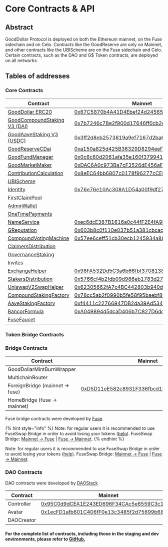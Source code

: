 # Core Contracts & API

## Abstract

GoodDollar Protocol is deployed on both the Ethereum mainnet, on the Fuse sidechain and on Celo. Contracts like the GoodReserve are only on Mainnet, and other contracts like the UBIScheme are on the Fuse sidechain and Celo. Certain contracts, such as the DAO and G$ Token contracts, are deployed on all networks.

## Tables of addresses

### Core Contracts

| Contract                                                                                               | Mainnet                                                                                                               | Fuse                                                                                                                                   | Celo                                                                                                                               | Source code                                                                                                                                |
| ------------------------------------------------------------------------------------------------------ | --------------------------------------------------------------------------------------------------------------------- | -------------------------------------------------------------------------------------------------------------------------------------- | ---------------------------------------------------------------------------------------------------------------------------------- | ------------------------------------------------------------------------------------------------------------------------------------------ |
| [GoodDollar ERC20](../../protocol-v2/core-contracts-and-api/gooddollar.md)                             | [0x67C5870b4A41D4Ebef24d2456547A03F1f3e094B](https://etherscan.io/address/0x67C5870b4A41D4Ebef24d2456547A03F1f3e094B) | [0x495d133B938596C9984d462F007B676bDc57eCEC](https://explorer.fuse.io/address/0x495d133B938596C9984d462F007B676bDc57eCEC/transactions) | [0x62B8B11039FcfE5aB0C56E502b1C372A3d2a9c7A](https://explorer.celo.org/mainnet/address/0x62B8B11039FcfE5aB0C56E502b1C372A3d2a9c7A) | [GoodDollar.sol](https://github.com/GoodDollar/GoodContracts/blob/master/contracts/token/GoodDollar.sol)                                   |
| [GoodCompoundStaking V3 (DAI)](../../protocol-v2/core-contracts-and-api/goodcompoundstaking-v2-dai.md) | [0x7b7246c78e2f900d17646ff0cb2ec47d6ba10754](https://etherscan.io/address/0x7b7246c78e2f900d17646ff0cb2ec47d6ba10754) |                                                                                                                                        |                                                                                                                                    | [GoodCompoundStakingV2.sol](https://github.com/GoodDollar/GoodProtocol/blob/master/contracts/staking/compound/GoodCompoundStakingV2.sol)   |
| [GoodAaveStaking V3 (USDC)](../../protocol-v2/core-contracts-and-api/goodaavestaking-v2-usdc.md)       | [0x3ff2d8eb2573819a9ef7167d2ba6fd6d31b17f4f](https://etherscan.io/address/0x3ff2d8eb2573819a9ef7167d2ba6fd6d31b17f4f) |                                                                                                                                        |                                                                                                                                    | [GoodAaveStakingV2.sol](https://github.com/GoodDollar/GoodProtocol/blob/master/contracts/staking/aave/GoodAaveStakingV2.sol)               |
| [GoodReserveCDai](../../protocol-v2/core-contracts-and-api/goodreservecdai.md)                         | [0xa150a825d425B36329D8294eeF8bD0fE68f8F6E0](https://etherscan.io/address/0xa150a825d425B36329D8294eeF8bD0fE68f8F6E0) |                                                                                                                                        |                                                                                                                                    | [GoodReserveCDai.sol](https://github.com/GoodDollar/GoodProtocol/blob/master/contracts/reserve/GoodReserveCDai.sol)                        |
| [GoodFundManager](../../protocol-v2/core-contracts-and-api/goodfundmanager.md)                         | [0x0c6c80d2061afa35e160f3799411d83bdeea0a5a](https://etherscan.io/address/0x0c6c80d2061afa35e160f3799411d83bdeea0a5a) |                                                                                                                                        |                                                                                                                                    | [GoodFundManager.sol](https://github.com/GoodDollar/GoodProtocol/blob/master/contracts/staking/GoodFundManager.sol)                        |
| [GoodMarketMaker](../../protocol-v2/core-contracts-and-api/goodmarketmaker.md)                         | [0xDAC6A0c973Ba7cF3526dE456aFfA43AB421f659F](https://etherscan.io/address/0xDAC6A0c973Ba7cF3526dE456aFfA43AB421f659F) |                                                                                                                                        |                                                                                                                                    | [GoodMarketMaker.sol](https://github.com/GoodDollar/GoodProtocol/blob/master/contracts/reserve/GoodMarketMaker.sol)                        |
| [ContributionCalculation](../../protocol-v2/core-contracts-and-api/contributioncalculation.md)         | [0x8eEC64bb6807c0178f96277cCE6a334B4e565E5C](https://etherscan.io/address/0x8eEC64bb6807c0178f96277cCE6a334B4e565E5C) |                                                                                                                                        |                                                                                                                                    | [ContributionCalculation.sol](https://github.com/GoodDollar/GoodContracts/blob/master/stakingModel/contracts/ContributionCalculation.sol)  |
| [UBIScheme](../../protocol-v2/core-contracts-and-api/ubischeme.md)                                     |                                                                                                                       | [0xd253A5203817225e9768C05E5996d642fb96bA86](https://explorer.fuse.io/address/0xd253A5203817225e9768C05E5996d642fb96bA86/transactions) |                                                                                                                                    | [UBIScheme.sol](https://github.com/GoodDollar/GoodProtocol/blob/master/contracts/ubi/UBIScheme.sol)                                        |
| [Identity](../../protocol-v2/core-contracts-and-api/identity.md)                                       | [0x76e76e10Ac308A1D54a00f9df27EdCE4801F288b](https://etherscan.io/address/0x76e76e10Ac308A1D54a00f9df27EdCE4801F288b) | [0xFa8d865A962ca8456dF331D78806152d3aC5B84F](https://explorer.fuse.io/address/0xFa8d865A962ca8456dF331D78806152d3aC5B84F/transactions) | [0xC361A6E67822a0EDc17D899227dd9FC50BD62F42](https://explorer.celo.org/mainnet/address/0xC361A6E67822a0EDc17D899227dd9FC50BD62F42) | [Identity.sol](https://github.com/GoodDollar/GoodContracts/blob/master/contracts/identity/Identity.sol)                                    |
| [FirstClaimPool](../../protocol-v2/core-contracts-and-api/firstclaimpool.md)                           |                                                                                                                       | [0x18BcdF79A724648bF34eb06701be81bD072A2384](https://explorer.fuse.io/address/0x18BcdF79A724648bF34eb06701be81bD072A2384/transactions) |                                                                                                                                    | [FirstClaimPool.sol](https://github.com/GoodDollar/GoodContracts/blob/master/stakingModel/contracts/FirstClaimPool.sol)                    |
| [AdminWallet](../../protocol-v2/core-contracts-and-api/adminwallet.md)                                 |                                                                                                                       | [0x9F75dAcB77419b87f568d417eBc84346e134144E](https://explorer.fuse.io/address/0x9F75dAcB77419b87f568d417eBc84346e134144E/transactions) |                                                                                                                                    | [AdminWallet.sol](https://github.com/GoodDollar/GoodContracts/blob/master/contracts/wallet/AdminWallet.sol)                                |
| [OneTimePayments](../../protocol-v2/core-contracts-and-api/onetimepayments.md)                         |                                                                                                                       | [0xd9Aa86e0Ddb932bD78ab8c71C1B98F83cF610Bd4](https://explorer.fuse.io/address/0xd9Aa86e0Ddb932bD78ab8c71C1B98F83cF610Bd4/transactions) |                                                                                                                                    | [OneTimePayments.sol](https://github.com/GoodDollar/GoodContracts/blob/master/contracts/dao/schemes/OneTimePayments.sol)                   |
| [NameService](../../protocol-v2/core-contracts-and-api/nameservice.md)                                 | [0xec6dcE387B1616a0c44fF2E4fA9E90E53Cf14eb0](https://etherscan.io/address/0xec6dcE387B1616a0c44fF2E4fA9E90E53Cf14eb0) | [0xec6dcE387B1616a0c44fF2E4fA9E90E53Cf14eb0](https://explorer.fuse.io/address/0xec6dcE387B1616a0c44fF2E4fA9E90E53Cf14eb0/transactions) | [0x0F5dB7a64A6a64052693676CA898EC7F7A94FF4e](https://explorer.celo.org/mainnet/address/0x0F5dB7a64A6a64052693676CA898EC7F7A94FF4e) | [NameService.sol](https://github.com/GoodDollar/GoodProtocol/blob/master/contracts/utils/NameService.sol)                                  |
| [GReputation](../../protocol-v2/core-contracts-and-api/greputation.md)                                 | [0x603b8c0f110e037b51a381cbcacabb8d6c6e4543](https://etherscan.io/address/0x603b8c0f110e037b51a381cbcacabb8d6c6e4543) | [0x603B8C0F110E037b51A381CBCacAbb8d6c6E4543](https://explorer.fuse.io/address/0x603B8C0F110E037b51A381CBCacAbb8d6c6E4543/transactions) | [0xa9000Aa66903b5E26F88Fa8462739CdCF7956EA6](https://explorer.celo.org/mainnet/address/0xa9000Aa66903b5E26F88Fa8462739CdCF7956EA6) | [GReputation.sol](https://github.com/GoodDollar/GoodProtocol/blob/master/contracts/governance/GReputation.sol)                             |
| [CompoundVotingMachine](../../protocol-v2/core-contracts-and-api/compoundvotingmachine.md)             | [0x57ee6ceff51cb30ecb1245934a882c500fbec1e9](https://etherscan.io/address/0x57ee6ceff51cb30ecb1245934a882c500fbec1e9) | [0x57Ee6Ceff51CB30Ecb1245934a882c500Fbec1e9](https://explorer.fuse.io/address/0x57Ee6Ceff51CB30Ecb1245934a882c500Fbec1e9/transactions) |                                                                                                                                    | [CompoundVotingMachine.sol](https://github.com/GoodDollar/GoodProtocol/blob/master/contracts/governance/CompoundVotingMachine.sol)         |
| [ClaimersDistribution](../../protocol-v2/core-contracts-and-api/claimersdistribution.md)               |                                                                                                                       | [0x1aE4929090258A9D5000D98Cfb8A27174d345834](https://explorer.fuse.io/address/0x1aE4929090258A9D5000D98Cfb8A27174d345834/transactions) |                                                                                                                                    | [ClaimersDistribution.sol](https://github.com/GoodDollar/GoodProtocol/blob/master/contracts/governance/ClaimersDistribution.sol)           |
| [GovernanceStaking](../../protocol-v2/core-contracts-and-api/governancestaking.md)                     |                                                                                                                       | [0xB7C3e738224625289C573c54d402E9Be46205546](https://explorer.fuse.io/address/0xB7C3e738224625289C573c54d402E9Be46205546/transactions) |                                                                                                                                    | [GovarnanceStaking.sol](https://github.com/GoodDollar/GoodProtocol/blob/master/contracts/governance/GovernanceStaking.sol)                 |
| [Invites](../../protocol-v2/core-contracts-and-api/invites.md)                                         |                                                                                                                       | [0xCa2F09c3ccFD7aD5cB9276918Bd1868f2b922ea0](https://explorer.fuse.io/address/0xCa2F09c3ccFD7aD5cB9276918Bd1868f2b922ea0/transactions) |                                                                                                                                    | [InvitesV1.sol](https://github.com/GoodDollar/GoodProtocol/blob/master/contracts/invite/InvitesV1.sol)                                     |
| [ExchangeHelper](../../protocol-v2/core-contracts-and-api/exchangehelper.md)                           | [0x98FA532Dd5C3a6b66fbf370813803192DE4e0abd](https://etherscan.io/address/0x98FA532Dd5C3a6b66fbf370813803192DE4e0abd) |                                                                                                                                        |                                                                                                                                    | [ExchangeHelper.sol](https://github.com/GoodDollar/GoodProtocol/blob/master/contracts/reserve/ExchangeHelper.sol)                          |
| [StakersDistribution](../../protocol-v2/core-contracts-and-api/stakersdistribution.md)                 | [0x5766cf4b2fdb09d986eb1783d276013c224e28c8](https://etherscan.io/address/0x5766cf4b2fdb09d986eb1783d276013c224e28c8) |                                                                                                                                        |                                                                                                                                    | [StakersDistribution.sol](https://github.com/GoodDollar/GoodProtocol/blob/master/contracts/governance/StakersDistribution.sol)             |
| [UniswapV2SwapHelper](../../protocol-v2/core-contracts-and-api/uniswapv2swaphelper.md)                 | [0x62305662fA7c4BC442803b940d9192DbDC92D710](https://etherscan.io/address/0x62305662fA7c4BC442803b940d9192DbDC92D710) |                                                                                                                                        |                                                                                                                                    | [UniswapV2SwapHelper.sol](https://github.com/GoodDollar/GoodProtocol/blob/master/contracts/staking/UniswapV2SwapHelper.sol)                |
| [CompoundStakingFactory](../../protocol-v2/core-contracts-and-api/compoundstakingfactory.md)           | [0x78cc5ab2f0990b5fe58f95baebf8f37879534aeb](https://etherscan.io/address/0x78cc5ab2f0990b5fe58f95baebf8f37879534aeb) |                                                                                                                                        |                                                                                                                                    | [CompoundStakingFactory.sol](https://github.com/GoodDollar/GoodProtocol/blob/master/contracts/staking/compound/CompoundStakingFactory.sol) |
| [AaveStakingFactory](../../protocol-v2/core-contracts-and-api/aavestakingfactory.md)                   | [0xf4411c22766947DB2da39Ad534A040b770B51153](https://etherscan.io/address/0xf4411c22766947DB2da39Ad534A040b770B51153) |                                                                                                                                        |                                                                                                                                    | [AaveStakingFactory.sol](https://github.com/GoodDollar/GoodProtocol/blob/master/contracts/staking/aave/AaveStakingFactory.sol)             |
| [BancorFormula](broken-reference)                                                                      | [0xA049894d5dcaD406b7C827D6dc6A0B58CA4AE73a](https://etherscan.io/address/0xA049894d5dcaD406b7C827D6dc6A0B58CA4AE73a) |                                                                                                                                        |                                                                                                                                    | [BancorFormula.sol](https://github.com/GoodDollar/GoodProtocol/blob/master/contracts/utils/BancorFormula.sol)                              |
| [FuseFaucet](../../protocol-v2/core-contracts-and-api/fusefaucet.md)                                   |                                                                                                                       | [0x01ab5966C1d742Ae0CFF7f14cC0F4D85156e83d9](https://explorer.fuse.io/address/0x01ab5966C1d742Ae0CFF7f14cC0F4D85156e83d9/transactions) |                                                                                                                                    | [FuseFaucet.sol](https://github.com/GoodDollar/GoodProtocol/blob/master/contracts/fuseFaucet/FuseFaucet.sol)                               |

### Token Bridge Contracts

### Bridge Contracts

| Contract                        | Mainnet                                                                                                               | Fuse                                                                                                                      | Celo                                                                                                                               | Source code                                                                                                                                                                       |
| ------------------------------- | --------------------------------------------------------------------------------------------------------------------- | ------------------------------------------------------------------------------------------------------------------------- | ---------------------------------------------------------------------------------------------------------------------------------- | --------------------------------------------------------------------------------------------------------------------------------------------------------------------------------- |
| GoodDollarMintBurnWrapper       |                                                                                                                       |                                                                                                                           | [0x5566b6E4962BA83e05a426Ad89031ec18e9CadD3](https://explorer.celo.org/mainnet/address/0x5566b6E4962BA83e05a426Ad89031ec18e9CadD3) |                                                                                                                                                                                   |
| MultichainRouter                |                                                                                                                       |                                                                                                                           | [0xf27Ee99622C3C9b264583dACB2cCE056e194494f](https://explorer.celo.org/mainnet/address/0xf27Ee99622C3C9b264583dACB2cCE056e194494f) |                                                                                                                                                                                   |
| ForeignBridge (mainnet -> fuse) | [0xD5D11eE582c8931F336fbcd135e98CEE4DB8CCB0](https://etherscan.io/address/0xD5D11eE582c8931F336fbcd135e98CEE4DB8CCB0) |                                                                                                                           |                                                                                                                                    | [ForeignAMBErc677ToErc677.sol](https://github.com/fuseio/tokenbridge-contracts/blob/master/contracts/upgradeable\_contracts/amb\_erc677\_to\_erc677/ForeignAMBErc677ToErc677.sol) |
| HomeBridge (fuse -> mainnet)    |                                                                                                                       | [0xD39021DB018E2CAEadb4B2e6717D31550e7918D0](https://explorer.fuse.io/address/0xD39021DB018E2CAEadb4B2e6717D31550e7918D0) |                                                                                                                                    | [HomeAMBErc677ToErc677.sol](https://github.com/fuseio/tokenbridge-contracts/blob/master/contracts/upgradeable\_contracts/amb\_erc677\_to\_erc677/HomeAMBErc677ToErc677.sol)       |

Fuse bridge contracts were developed by [Fuse](https://fuse.io).

{% hint style="info" %}
Note: for regular users it is recommended to use FuseSwap Bridge in order to avoid losing your tokens ([help](https://docs.fuse.io/fuseswap/bridge-fuse-erc20-tokens)). FuseSwap Bridge: [Mainnet -> Fuse](https://fuseswap.com/#/bridge/0x67C5870b4A41D4Ebef24d2456547A03F1f3e094B) | [Fuse -> Mainnet](https://fuseswap.com/#/bridge/0x495d133B938596C9984d462F007B676bDc57eCEC).
{% endhint %}

Note: for regular users it is recommended to use FuseSwap Bridge in order to avoid losing your tokens ([help](https://docs.fuse.io/fuseswap/bridge-fuse-erc20-tokens)). FuseSwap Bridge: [Mainnet -> Fuse](https://fuseswap.com/#/bridge/0x67C5870b4A41D4Ebef24d2456547A03F1f3e094B) | [Fuse -> Mainnet](https://fuseswap.com/#/bridge/0x495d133B938596C9984d462F007B676bDc57eCEC).

### DAO Contracts

DAO contracts were developed by [DAOStack](https://daostack.io)

| Contract   | Mainnet                                                                                                               | Fuse                                                                                                                      | Celo                                                                                                                               | Source code                                                                                      |
| ---------- | --------------------------------------------------------------------------------------------------------------------- | ------------------------------------------------------------------------------------------------------------------------- | ---------------------------------------------------------------------------------------------------------------------------------- | ------------------------------------------------------------------------------------------------ |
| Controller | [0x95C0d9dCEA1E243ED696F34CAc5e6559C3c128a3](https://etherscan.io/address/0x95C0d9dCEA1E243ED696F34CAc5e6559C3c128a3) | [0xBcE053b99e22158f8B62f4DBFbEdE1f936b2D4e4](https://explorer.fuse.io/address/0xBcE053b99e22158f8B62f4DBFbEdE1f936b2D4e4) | [0x0be7C592374EE0bD0CcBFC76Be758a138BcaEc6E](https://explorer.celo.org/mainnet/address/0x0be7C592374EE0bD0CcBFC76Be758a138BcaEc6E) | [Controller.sol](http://github.com/daostack/arc/tree/master/contracts/controller/Controller.sol) |
| Avatar     | [0x1ecFD1afb601C406fF0e13c3485f2d75699b6817](https://etherscan.io/address/0x1ecFD1afb601C406fF0e13c3485f2d75699b6817) | [0xf96dADc6D71113F6500e97590760C924dA1eF70e](https://explorer.fuse.io/address/0xf96dADc6D71113F6500e97590760C924dA1eF70e) | [0x495d133B938596C9984d462F007B676bDc57eCEC](https://explorer.celo.org/mainnet/address/0x495d133B938596C9984d462F007B676bDc57eCEC) | [Avatar.sol](http://github.com/daostack/arc/tree/master/contracts/controller/Avatar.sol)         |
| DAOCreator |                                                                                                                       |                                                                                                                           | [0x76e76e10Ac308A1D54a00f9df27EdCE4801F288b](https://explorer.celo.org/mainnet/address/0x76e76e10Ac308A1D54a00f9df27EdCE4801F288b) |                                                                                                  |



#### For the complete list of contracts, including those in the staging and dev environments, please refer to [GitHub.](https://github.com/GoodDollar/GoodProtocol/blob/master/releases/deployment.json)


